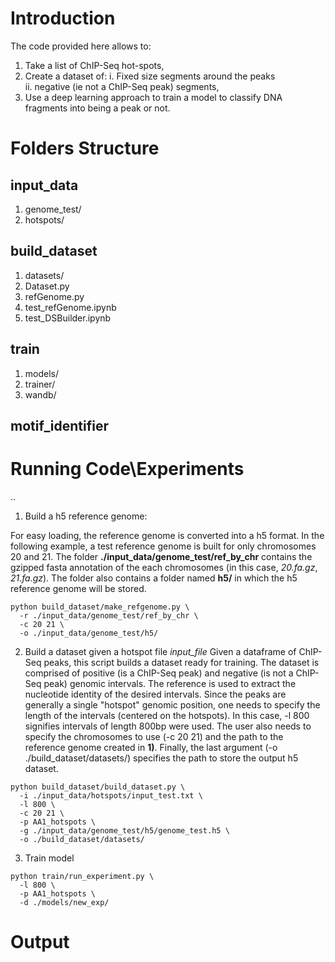 # Introduction

The code provided here allows to:
1. Take a list of ChIP-Seq hot-spots, 
2. Create a dataset of:
   i.  Fixed size segments around the peaks  
   ii. negative (ie not a ChIP-Seq peak) segments, 
3. Use a deep learning approach to train a model to classify DNA fragments into being a peak or not.  

# Folders Structure

## **input_data**
1. genome_test/
2. hotspots/
## **build_dataset**
1. datasets/
2. Dataset.py
3. refGenome.py
4. test_refGenome.ipynb
5. test_DSBuilder.ipynb
## **train**
1. models/
2. trainer/
3. wandb/
## **motif_identifier** 

# Running Code\Experiments
..
1. Build a h5 reference genome:

For easy loading, the reference genome is converted into a h5 format. In the following example, a test reference genome is built for only chromosomes 20 and 21. The folder **./input_data/genome_test/ref_by_chr** contains the gzipped fasta annotation of the each chromosomes (in this case, *20.fa.gz*, *21.fa.gz*). The folder also contains a folder named **h5/** in which the h5 reference genome will be stored. 

```
python build_dataset/make_refgenome.py \ 
  -r ./input_data/genome_test/ref_by_chr \
  -c 20 21 \ 
  -o ./input_data/genome_test/h5/

```
2. Build a dataset given a hotspot file *input_file*
Given a dataframe of ChIP-Seq peaks, this script builds a dataset ready for training. The dataset is comprised of positive (is a ChIP-Seq peak) and negative (is not a ChIP-Seq peak) genomic intervals. The reference is used to extract the nucleotide identity of the desired intervals. Since the peaks are generally a single "hotspot" genomic position, one needs to specify the length of the intervals (centered on the hotspots). In this case, -l 800 signifies intervals of length 800bp were used. The user also needs to specify the chromosomes to use (-c 20 21) and the path to the reference genome created in **1)**. Finally, the last argument (-o ./build_dataset/datasets/) specifies the path to store the output h5 dataset. 
```
python build_dataset/build_dataset.py \
  -i ./input_data/hotspots/input_test.txt \
  -l 800 \
  -c 20 21 \
  -p AA1_hotspots \ 
  -g ./input_data/genome_test/h5/genome_test.h5 \
  -o ./build_dataset/datasets/
```
3. Train model
```
python train/run_experiment.py \
  -l 800 \
  -p AA1_hotspots \
  -d ./models/new_exp/
```

# Output






